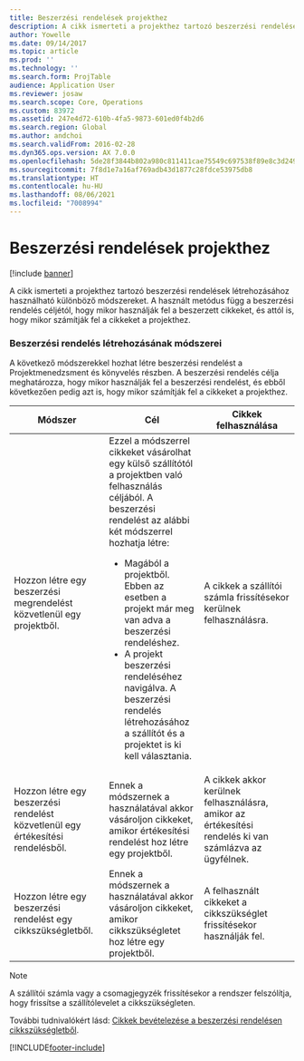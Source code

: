 ```yaml
---
title: Beszerzési rendelések projekthez
description: A cikk ismerteti a projekthez tartozó beszerzési rendelések létrehozásához használható különböző módszereket. A használt metódus függ a beszerzési rendelés céljétól, hogy mikor használják fel a beszerzett cikkeket, és attól is, hogy mikor számítják fel a cikkeket a projekthez.
author: Yowelle
ms.date: 09/14/2017
ms.topic: article
ms.prod: ''
ms.technology: ''
ms.search.form: ProjTable
audience: Application User
ms.reviewer: josaw
ms.search.scope: Core, Operations
ms.custom: 83972
ms.assetid: 247e4d72-610b-4fa5-9873-601ed0f4b2d6
ms.search.region: Global
ms.author: andchoi
ms.search.validFrom: 2016-02-28
ms.dyn365.ops.version: AX 7.0.0
ms.openlocfilehash: 5de28f3844b802a980c811411cae75549c697538f89e8c3d2495ea171a188524
ms.sourcegitcommit: 7f8d1e7a16af769adb43d1877c28fdce53975db8
ms.translationtype: HT
ms.contentlocale: hu-HU
ms.lasthandoff: 08/06/2021
ms.locfileid: "7008994"
---
```

# <a name="purchase-orders-for-a-project"></a>Beszerzési rendelések projekthez

[!include [banner](../includes/banner.md)]

A cikk ismerteti a projekthez tartozó beszerzési rendelések létrehozásához használható különböző módszereket. A használt metódus függ a beszerzési rendelés céljétól, hogy mikor használják fel a beszerzett cikkeket, és attól is, hogy mikor számítják fel a cikkeket a projekthez.

### <a name="methods-for-creating-a-purchase-order"></a>Beszerzési rendelés létrehozásának módszerei

A következő módszerekkel hozhat létre beszerzési rendelést a Projektmenedzsment és könyvelés részben. A beszerzési rendelés célja meghatározza, hogy mikor használják fel a beszerzési rendelést, és ebből következően pedig azt is, hogy mikor számítják fel a cikkeket a projekthez.

<table>
<colgroup>
<col width="33%" />
<col width="33%" />
<col width="33%" />
</colgroup>
<thead>
<tr class="header">
<th>Módszer</th>
<th>Cél</th>
<th>Cikkek felhasználása</th>
</tr>
</thead>
<tbody>
<tr class="odd">
<td>Hozzon létre egy beszerzési megrendelést közvetlenül egy projektből.</td>
<td>Ezzel a módszerrel cikkeket vásárolhat egy külső szállítótól a projektben való felhasználás céljából. A beszerzési rendelést az alábbi két módszerrel hozhatja létre:
<ul>
<li>Magából a projektből. Ebben az esetben a projekt már meg van adva a beszerzési rendeléshez.</li>
<li>A projekt beszerzési rendeléséhez navigálva. A beszerzési rendelés létrehozásához a szállítót és a projektet is ki kell választania.</li>
</ul></td>
<td>A cikkek a szállítói számla frissítésekor kerülnek felhasználásra.</td>
</tr>
<tr class="even">
<td>Hozzon létre egy beszerzési rendelést közvetlenül egy értékesítési rendelésből.</td>
<td>Ennek a módszernek a használatával akkor vásároljon cikkeket, amikor értékesítési rendelést hoz létre egy projektből.</td>
<td>A cikkek akkor kerülnek felhasználásra, amikor az értékesítési rendelés ki van számlázva az ügyfélnek.</td>
</tr>
<tr class="odd">
<td>Hozzon létre egy beszerzési rendelést egy cikkszükségletből.</td>
<td>Ennek a módszernek a használatával akkor vásároljon cikkeket, amikor cikkszükségletet hoz létre egy projektből.</td>
<td>A felhasznált cikkeket a cikkszükséglet frissítésekor használják fel.</td>
</tr>
</tbody>
</table>

> [!NOTE] 
> A szállítói számla vagy a csomagjegyzék frissítésekor a rendszer felszólítja, hogy frissítse a szállítólevelet a cikkszükségleten.

További tudnivalókért lásd: [Cikkek bevételezése a beszerzési rendelésen cikkszükségletből](tasks/receive-items-purchase-order-item-requirement.md).



[!INCLUDE[footer-include](../includes/footer-banner.md)]